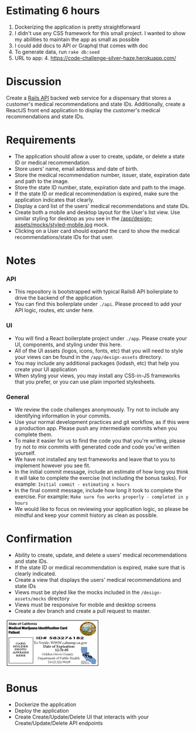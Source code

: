 # Estimating 6 hours

1. Dockerizing the application is pretty straightforward
2. I didn't use any CSS framework for this small project. I wanted to show my abilities to maintain the app as small as possible
3. I could add docs to API or Graphql that comes with doc
4. To generate data, run `rake db:seed`
5. URL to app: 4. https://code-challenge-silver-haze.herokuapp.com/

# Discussion

Create a [Rails API](https://api.rubyonrails.org/) backed web service for a dispensary that stores a customer's medical recommendations and state IDs. Additionally, create a ReactJS front end application to display the customer's medical recommendations and state IDs.

# Requirements

- The application should allow a user to create, update, or delete a state ID or medical recommendation.
- Store users' name, email address and date of birth.
- Store the medical recommendation number, issuer, state, expiration date and path to the image.
- Store the state ID number, state, expiration date and path to the image.
- If the state ID or medical recommendation is expired, make sure the application indicates that clearly.
- Display a card list of the users' medical recommendations and state IDs.
- Create both a mobile and desktop layout for the User's list view. Use similar styling for desktop as you see in the [/app/design-assets/mocks/styled-mobile.jpg](/app/design-assets/mocks/styled-mobile.jpg) mock.
- Clicking on a User card should expand the card to show the medical recommendations/state IDs for that user.

# Notes

### API

- This repository is bootstrapped with typical Rails6 API boilerplate to drive the backend of the application.
- You can find this boilerplate under `./api`. Please proceed to add your API logic, routes, etc under here.

### UI

- You will find a React boilerplate project under `./app`. Please create your UI, components, and styling under this here.
- All of the UI assets (logos, icons, fonts, etc) that you will need to style your views can be found in the `/app/design-assets` directory.
- You may include any additional packages (lodash, etc) that help you create your UI application
- When styling your views, you may install any CSS-in-JS frameworks that you prefer, or you can use plain imported stylesheets.

### General

- We review the code challenges anonymously. Try not to include any identifying information in your commits.
- Use your normal development practices and git workflow, as if this were a production app. Please push any intermediate commits when you complete them.
- To make it easier for us to find the code you that you're writing, please try not to mix commits with generated code and code you've written yourself.
- We have not installed any test frameworks and leave that to you to implement however you see fit.
- In the initial commit message, include an estimate of how long you think it will take to complete the exercise (not including the bonus tasks). For example: `Initial commit - estimating x hours`
- In the final commit message, include how long it took to complete the exercise. For example: `Make sure foo works properly - completed in y hours`
- We would like to focus on reviewing your application logic, so please be mindful and keep your commit history as clean as possible.

# Confirmation

- Ability to create, update, and delete a users' medical recommendations and state IDs.
- If the state ID or medical recommendation is expired, make sure that is clearly indicated.
- Create a view that displays the users' medical recommendations and state IDs
- Views must be styled like the mocks included in the `/design-assets/mocks` directory
- Views must be responsive for mobile and desktop screens
- Create a dev branch and create a pull request to master.

![Sample Rec](image2.gif)

# Bonus

- Dockerize the application
- Deploy the application
- Create Create/Update/Delete UI that interacts with your Create/Update/Delete API endpoints
